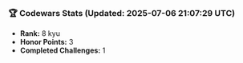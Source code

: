 ### 🏆 Codewars Stats (Updated: 2025-07-06 21:07:29 UTC)

- **Rank:** 8 kyu
- **Honor Points:** 3
- **Completed Challenges:** 1

